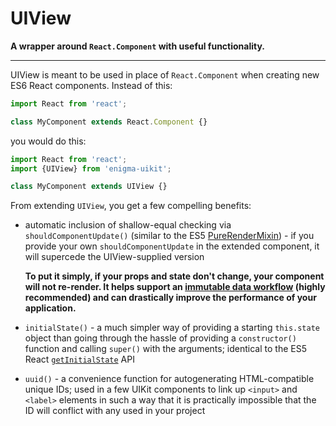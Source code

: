 # UIView
__A wrapper around `React.Component` with useful functionality.__

---

UIView is meant to be used in place of `React.Component` when creating new ES6 React components. Instead of this:

```js
import React from 'react';

class MyComponent extends React.Component {}
```

you would do this:

```js
import React from 'react';
import {UIView} from 'enigma-uikit';

class MyComponent extends UIView {}
```

From extending `UIView`, you get a few compelling benefits:

- automatic inclusion of shallow-equal checking via `shouldComponentUpdate()` (similar to the ES5
  [PureRenderMixin](https://facebook.github.io/react/docs/pure-render-mixin.html)) - if you provide your own `shouldComponentUpdate` in the extended component, it will supercede the UIView-supplied version

  __To put it simply, if your props and state don't change, your component will not re-render. It helps support an [immutable data workflow](https://www.youtube.com/watch?v=I7IdS-PbEgI) (highly recommended) and can drastically improve the performance of your application.__

- `initialState()` - a much simpler way of providing a starting `this.state` object than going through the hassle of
  providing a `constructor()` function and calling `super()` with the arguments; identical to the ES5 React [`getInitialState`](https://facebook.github.io/react/docs/component-specs.html#getinitialstate) API

- `uuid()` - a convenience function for autogenerating HTML-compatible unique IDs; used in a few UIKit components to
  link up `<input>` and `<label>` elements in such a way that it is practically impossible that the ID will conflict with any used in your project
